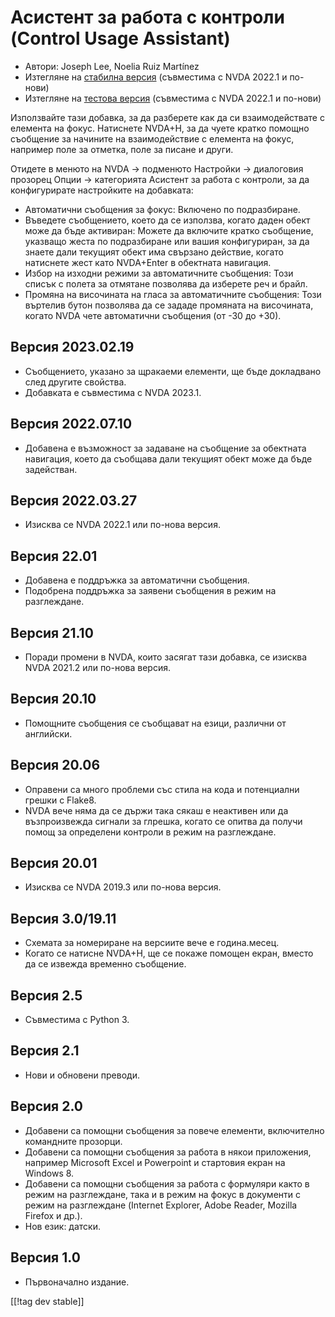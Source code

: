 # Асистент за работа с контроли (Control Usage Assistant) #

* Автори: Joseph Lee, Noelia Ruiz Martínez
* Изтегляне на [стабилна версия][1] (съвместима с NVDA 2022.1 и по-нови)
* Изтегляне на [тестова версия][2] (съвместима с NVDA 2022.1 и по-нови)

Използвайте тази добавка, за да разберете как да си взаимодействате с
елемента на фокус. Натиснете NVDA+H, за да чуете кратко помощно съобщение за
начините на взаимодействие с елемента на фокус, например поле за отметка,
поле за писане и други.

Отидете в менюто на NVDA -> подменюто Настройки -> диалоговия прозорец Опции
-> категорията Асистент за работа с контроли, за да конфигурирате
настройките на добавката:

* Автоматични съобщения за фокус: Включено по подразбиране.
* Въведете съобщението, което да се използва, когато даден обект може да
  бъде активиран: Можете да включите кратко съобщение, указващо жеста по
  подразбиране или вашия конфигуриран, за да знаете дали текущият обект има
  свързано действие, когато натиснете жест като NVDA+Enter в обектната
  навигация.
* Избор на изходни режими за автоматичните съобщения: Този списък с полета
  за отмятане позволява да изберете реч и брайл.
* Промяна на височината на гласа за автоматичните съобщения: Този въртелив
  бутон позволява да се зададе промяната на височината, когато NVDA чете
  автоматични съобщения (от -30 до +30).

## Версия 2023.02.19

* Съобщението, указано за щракаеми елементи, ще бъде докладвано след другите
  свойства.
* Добавката е съвместима с NVDA 2023.1.

## Версия 2022.07.10

* Добавена е възможност за задаване на съобщение за обектната навигация,
  което да съобщава дали текущият обект може да бъде задействан.

## Версия 2022.03.27

* Изисква се NVDA 2022.1 или по-нова версия.

## Версия 22.01

* Добавена е поддръжка за автоматични съобщения.
* Подобрена поддръжка за заявени съобщения в режим на разглеждане.

## Версия 21.10

* Поради промени в NVDA, които засягат тази добавка, се изисква NVDA 2021.2
  или по-нова версия.

## Версия 20.10

* Помощните съобщения се съобщават на езици, различни от английски.

## Версия 20.06

* Оправени са много проблеми със стила на кода и потенциални грешки с
  Flake8.
* NVDA вече няма да се държи така сякаш е неактивен или да възпроизвежда
  сигнали за глрешка, когато се опитва да получи помощ за определени
  контроли в режим на разглеждане.

## Версия 20.01

* Изисква се NVDA 2019.3 или по-нова версия.

## Версия 3.0/19.11

* Схемата за номериране на версиите вече е година.месец.
* Когато се натисне NVDA+H, ще се покаже помощен екран, вместо да се извежда
  временно съобщение.

## Версия 2.5

* Съвместима с Python 3.

## Версия 2.1

* Нови и обновени преводи.

## Версия 2.0

* Добавени са помощни съобщения за повече елементи, включително командните
  прозорци.
* Добавени са помощни съобщения за работа в някои приложения, например
  Microsoft Excel и Powerpoint и стартовия екран на Windows 8.
* Добавени са помощни съобщения за работа с формуляри както в режим на
  разглеждане, така и в режим на фокус в документи с режим на разглеждане
  (Internet Explorer, Adobe Reader, Mozilla Firefox и др.).
* Нов език: датски.

## Версия 1.0

* Първоначално издание.

[[!tag dev stable]]

[1]: https://addons.nvda-project.org/files/get.php?file=cua

[2]: https://addons.nvda-project.org/files/get.php?file=cua-dev
